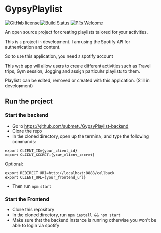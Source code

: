 # GypsyPlaylist

[![GitHub license](https://img.shields.io/badge/license-MIT-blue.svg)](https://github.com/facebook/react/blob/master/LICENSE) [![Build Status](https://travis-ci.org/submetu/GypsyPlaylist.svg?branch=master)](https://travis-ci.org/submetu/GypsyPlaylist) [![PRs Welcome](https://img.shields.io/badge/PRs-welcome-brightgreen.svg)](https://reactjs.org/docs/how-to-contribute.html#your-first-pull-request)


An open source project for creating playlists tailored for your activities.

This is a project in development.
I am using the Spotify API for authentication and content.

So to use this application, you need a spotify account

This web app will allow users to create different activities such as Travel trips, Gym session, Jogging and assign particular playlists to them.

Playlists can be edited, removed or created with this application. (Still in development)


## Run the project

### Start the backend
- Go to https://github.com/submetu/GypsyPlaylist-backend
- Clone the repo
- In the cloned directory, open up the terminal, and type the following commands:

```
export CLIENT_ID={your_client_id}
export CLIENT_SECRET={your_client_secret}
```
Optional:

```
export REDIRECT_URI=http://localhost:8888/callback
export CLIENT_URL={your_frontend_url}
```

- Then run `npm start`

### Start the Frontend
- Clone this repository
- In the cloned directory, run `npm install && npm start`
- Make sure that the backend instance is running otherwise you won't be able to login via spotify
